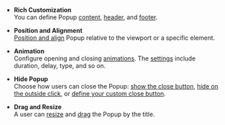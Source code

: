 - **Rich Customization**    
You can define Popup [content](/api-reference/10%20UI%20Components/dxOverlay/1%20Configuration/contentTemplate.md '/Documentation/ApiReference/UI_Components/dxPopup/Configuration/#contentTemplate'), [header](/api-reference/10%20UI%20Components/dxPopup/1%20Configuration/titleTemplate.md '/Documentation/ApiReference/UI_Components/dxPopup/Configuration/#titleTemplate'), and [footer](/api-reference/10%20UI%20Components/dxPopup/1%20Configuration/toolbarItems '/Documentation/ApiReference/UI_Components/dxPopup/Configuration/toolbarItems/').

- **Position and Alignment**    
[Position and align](/api-reference/10%20UI%20Components/dxPopup/1%20Configuration/position.md '/Documentation/ApiReference/UI_Components/dxPopup/Configuration/#position') Popup relative to the viewport or a specific element.

- **Animation**    
Configure opening and closing [animations](/api-reference/10%20UI%20Components/dxPopup/1%20Configuration/animation '/Documentation/ApiReference/UI_Components/dxPopup/Configuration/animation/'). The [settings](/api-reference/50%20Common/Object%20Structures/animationConfig '/Documentation/ApiReference/Common/Object_Structures/AnimationConfig/') include duration, delay, type, and so on.

- **Hide Popup**    
Choose how users can close the Popup: [show the close button](/api-reference/10%20UI%20Components/dxPopup/1%20Configuration/showCloseButton.md '/Documentation/ApiReference/UI_Components/dxPopover/Configuration/#showCloseButton'), [hide on the outside click](/api-reference/10%20UI%20Components/dxPopover/1%20Configuration/hideOnOutsideClick.md '/Documentation/ApiReference/UI_Components/dxPopover/Configuration/#hideOnOutsideClick'), or [define your custom close button](https://js.devexpress.com/Demos/WidgetsGallery/Demo/Popup/Overview/).

- **Drag and Resize**    
A user can [resize](/api-reference/10%20UI%20Components/dxPopup/1%20Configuration/resizeEnabled.md 'Documentation/ApiReference/UI_Components/dxPopup/Configuration/#resizeEnabled') and [drag](/api-reference/10%20UI%20Components/dxPopup/1%20Configuration/dragEnabled.md '/Documentation/ApiReference/UI_Components/dxPopup/Configuration/#dragEnabled') the Popup by the title.